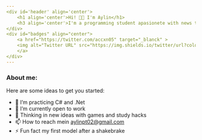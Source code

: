 ```yaml
---
<div id='header' align='center'>
    <h1 align='center'>Hi! 👋🏽 I'm Aylin</h1>
    <h3 align='center'>I'm a programming student apasionete with news tecnology and looking for develop my avalities </h3>
</div>  
<div id="badges" align="center">
    <a href="https://twitter.com/accxn05" target="_blanck" >
    <img alt="Twitter URL" src="https://img.shields.io/twitter/url?color=BLUE&logo=twitter&logoColor=TWITTER&style=plastic&url=https%3A%2F%2Ftwitter.com%2Faccxn05" ></img>
    </a>
</div>  
---
```


### About me:
Here are some ideas to get you started:

- 🔭 I’m practicing C# and .Net
- 🌱 I’m currently open to work
- 💬 Thinking in new ideas with games and study hacks 
- 📫 How to reach mein aylinpt02@gmail.com
- ⚡ Fun fact my first model after a shakebrake

